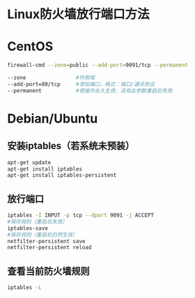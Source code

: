 # Linux防火墙放行端口方法

# CentOS

```bash
firewall-cmd --zone=public --add-port=9091/tcp --permanent

--zone                #作用域
--add-port=80/tcp     #添加端口，格式：端口/通讯协议
--permanent           #使操作永久生效，没有此参数重启后失效
```

# Debian/Ubuntu

## 安装iptables（若系统未预装）

```bash
apt-get update
apt-get install iptables
apt-get install iptables-persistent
```

## 放行端口

```bash
iptables -I INPUT -p tcp --dport 9091 -j ACCEPT
#保存规则（重启后失效）
iptables-save
#保存规则（重启后仍然生效）
netfilter-persistent save
netfilter-persistent reload
```

## 查看当前防火墙规则

```bash
iptables -L
```